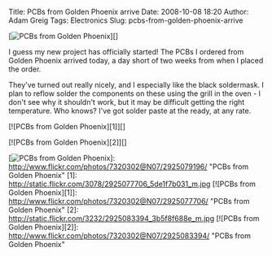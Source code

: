 Title: PCBs from Golden Phoenix arrive
Date: 2008-10-08 18:20
Author: Adam Greig
Tags: Electronics
Slug: pcbs-from-golden-phoenix-arrive

[![PCBs from Golden Phoenix][]][]

I guess my new project has officially started! The PCBs I ordered from
Golden Phoenix arrived today, a day short of two weeks from when I
placed the order.

They've turned out really nicely, and I especially like the black
soldermask. I plan to reflow solder the components on these using the
grill in the oven - I don't see why it shouldn't work, but it may be
difficult getting the right temperature. Who knows? I've got solder
paste at the ready, at any rate.

[![PCBs from Golden Phoenix][1]][]

[![PCBs from Golden Phoenix][2]][]

  [PCBs from Golden Phoenix]: http://static.flickr.com/3009/2925079196_b1c882cbf0_m.jpg
  [![PCBs from Golden Phoenix][]]: http://www.flickr.com/photos/7320302@N07/2925079196/
    "PCBs from Golden Phoenix"
  [1]: http://static.flickr.com/3078/2925077706_5de1f7b031_m.jpg
  [![PCBs from Golden Phoenix][1]]: http://www.flickr.com/photos/7320302@N07/2925077706/
    "PCBs from Golden Phoenix"
  [2]: http://static.flickr.com/3232/2925083394_3b5f8f688e_m.jpg
  [![PCBs from Golden Phoenix][2]]: http://www.flickr.com/photos/7320302@N07/2925083394/
    "PCBs from Golden Phoenix"
